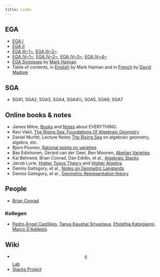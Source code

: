 ```yaml
---
title: Links
---
```


## EGA

* [EGA I][EGA1]
* [EGA II][EGA2]
* [EGA III~1~][EGA31], [EGA III~2~][EGA32]
* [EGA IV~1~][EGA41], [EGA IV~2~][EGA42], [EGA IV~3~][EGA43], [EGA IV~4~][EGA44]
* [EGA Synopses][Synopses] by [Mark Haiman][MarkHaiman]
* Table of contents, in [English][TOC_en] by Mark Haiman and in
  [French][TOC_fr] by [David Madore][DavidMadore]
  
  
[EGA1]: http://www.math.jussieu.fr/~leila/grothendieckcircle/EGA/EGAI.pdf
[EGA2]: http://www.math.jussieu.fr/~leila/grothendieckcircle/EGA/EGAII.pdf 
[EGA31]: http://www.math.jussieu.fr/~leila/grothendieckcircle/EGA/EGAIII.1.pdf
[EGA32]: http://www.math.jussieu.fr/~leila/grothendieckcircle/EGA/EGAIII.2.pdf
[EGA41]: http://www.math.jussieu.fr/~leila/grothendieckcircle/EGA/EGAIV.1.pdf
[EGA42]: http://www.math.jussieu.fr/~leila/grothendieckcircle/EGA/EGAIV.2.pdf
[EGA43]: http://www.math.jussieu.fr/~leila/grothendieckcircle/EGA/EGAIV.3.pdf
[EGA44]: http://www.math.jussieu.fr/~leila/grothendieckcircle/EGA/EGAIV.4.pdf
[Synopses]: //math.berkeley.edu/~mhaiman/math256-fall13-spring14/
[TOC_en]: //math.berkeley.edu/~mhaiman/math256-fall13-spring14/EGA-contents.pdf
[TOC_fr]: //perso.telecom-paristech.fr/~madore/ega-toc.pdf
[DavidMadore]: //perso.telecom-paristech.fr/~madore/
[MarkHaiman]: //math.berkeley.edu/~mhaiman/

## SGA

* SGA1, SGA2, SGA3, SGA4, SGA4½, SGA5, SGA6, SGA7



## Online books & notes

* James Milne, [Books][MilneBooks] and [Notes][MilneNotes] about EVERYTHING.
* Ravi Vakil, [The Rising Sea: Foundations Of Algebraic Geometry][FOAG]
* Daniel Murfet, Lecture Notes [The Rising Sea][therisingsea] on algebraic geometry, algebra, etc.
* Bjorn Poonen, [Rational points on varieties][Qpoints]
* Bas Edixhoven, Gerard van der Geer, Ben Moonen, [Abelian Varieties][AV]
* Kai Behrend, Brian Conrad, Dan Edidin, et al., [Algebraic Stacks][algstacks]
* Jacob Lurie, [Higher Topos Theory][HTT] and [Higher Algebra][HA]
* Dennis Gaitsgory, et al., [Notes on Geometric Langlands][GL]
* Dennis Gaitsgory, et al., [Geometric Representation theory][GRT]


[AV]: http://gerard.vdgeer.net/AV
[Qpoints]: http://www-math.mit.edu/~poonen/papers/Qpoints.pdf
[algstacks]: //www.math.uzh.ch/index.php?pr_vo_det&key1=1287&key2=580&no_cache=1
[FOAG]: //math.stanford.edu/~vakil/216blog/
[therisingsea]: http://therisingsea.org/post/notes/
[HA]: http://www.math.harvard.edu/~lurie/papers/HA.pdf
[HTT]: http://www.math.harvard.edu/~lurie/papers/HTT.pdf
[GL]: http://www.math.harvard.edu/~gaitsgde/GL/
[GRT]: http://www.math.harvard.edu/~gaitsgde/grad_2009/
[MilneBooks]: http://www.jmilne.org/math/Books/index.html
[MilneNotes]: http://www.jmilne.org/math/CourseNotes/index.html


## People

* [Brian Conrad][BrianConrad]

[BrianConrad]: //math.stanford.edu/~conrad/

### Kollegen
* [Pedro Ángel Castillejo][Pedro], [Tanya Kaushal Srivastava][Tanya],
  [Efstathia Katsigianni][Efstathia], [Marco D'Addezio][Marco]

[Pedro]: http://www.mi.fu-berlin.de/users/castillejo/
[Tanya]: http://page.mi.fu-berlin.de/tanyasrivas/
[Efstathia]: http://page.mi.fu-berlin.de/katsief/
[Marco]: http://www.mi.fu-berlin.de/users/daddezio/


## Wiki

* [$$n$$Lab][nlab]
* [Stacks Project][SP]

[nlab]: //ncatlab.org/
[SP]: //stacks.math.columbia.edu/

